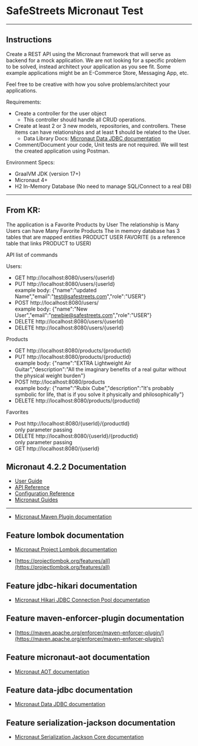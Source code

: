 # SafeStreets Micronaut Test

---

## Instructions

Create a REST API using the Micronaut framework that will serve as backend for a mock application. 
We are not looking for a specific problem to be solved, instead architect your application as you see fit. Some example 
applications might be an E-Commerce Store, Messaging App, etc.  

Feel free to be creative with how you solve problems/architect your applications.

Requirements:
- Create a controller for the user object
  - This controller should handle all CRUD operations.
- Create at least 2 or 3 new models, repositories, and controllers. These items can have relationships and at least **1** should be related to the User.
  - Data Library Docs: [Micronaut Data JDBC documentation](https://micronaut-projects.github.io/micronaut-data/latest/guide/index.html#jdbc)
- Comment/Document your code, Unit tests are not required. We will test the created application using Postman.

Environment Specs:
- GraalVM JDK (version 17+)
- Micronaut 4+
- H2 In-Memory Database (No need to manage SQL/Connect to a real DB)


---

From KR:
-----------  
The application is a Favorite Products by User
The relationship is Many Users can have Many Favorite Products
The in memory database has 3 tables that are mapped entities
PRODUCT
USER
FAVORITE (is a reference table that links PRODUCT to USER)

API list of commands

Users:  
- GET http://localhost:8080/users/{userId}  
- PUT http://localhost:8080/users/{userId}  
	example body: {"name":"updated Name","email":"test@safestreets.com","role":"USER"}  
- POST http://localhost:8080/users/  
	example body: {"name":"New User","email":"newbie@safestreets.com","role":"USER"}  
- DELETE http://localhost:8080/users/{userId}  
- DELETE http://localhost:8080/users/{userId}  
  
Products  
- GET http://localhost:8080/products/{productId}  
- PUT http://localhost:8080/products/{productId}  
	example body: {"name":"EXTRA Lightweight Air Guitar","description":"All the imaginary benefits of a real guitar without the physical weight burden"}  
- POST http://localhost:8080/products  
	example body: {"name":"Rubix Cube","description":"It's probably symbolic for life, that is if you solve it physically and philosophically"}  
- DELETE http://localhost:8080/products/{productId}  
  
Favorites  
- Post http://localhost:8080/{userId}/{productId}  
	only parameter passing  
- DELETE http://localhost:8080/{userId}/{productId}  
	only parameter passing  
- GET http://localhost:8080/{userId}  




## Micronaut 4.2.2 Documentation

- [User Guide](https://docs.micronaut.io/4.2.2/guide/index.html)
- [API Reference](https://docs.micronaut.io/4.2.2/api/index.html)
- [Configuration Reference](https://docs.micronaut.io/4.2.2/guide/configurationreference.html)
- [Micronaut Guides](https://guides.micronaut.io/index.html)

---

- [Micronaut Maven Plugin documentation](https://micronaut-projects.github.io/micronaut-maven-plugin/latest/)

## Feature lombok documentation

- [Micronaut Project Lombok documentation](https://docs.micronaut.io/latest/guide/index.html#lombok)

- [https://projectlombok.org/features/all](https://projectlombok.org/features/all)

## Feature jdbc-hikari documentation

- [Micronaut Hikari JDBC Connection Pool documentation](https://micronaut-projects.github.io/micronaut-sql/latest/guide/index.html#jdbc)

## Feature maven-enforcer-plugin documentation

- [https://maven.apache.org/enforcer/maven-enforcer-plugin/](https://maven.apache.org/enforcer/maven-enforcer-plugin/)

## Feature micronaut-aot documentation

- [Micronaut AOT documentation](https://micronaut-projects.github.io/micronaut-aot/latest/guide/)

## Feature data-jdbc documentation

- [Micronaut Data JDBC documentation](https://micronaut-projects.github.io/micronaut-data/latest/guide/index.html#jdbc)

## Feature serialization-jackson documentation

- [Micronaut Serialization Jackson Core documentation](https://micronaut-projects.github.io/micronaut-serialization/latest/guide/)



